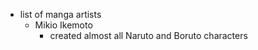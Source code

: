   * list of manga artists
    * Mikio Ikemoto
      * created almost all Naruto and Boruto characters
